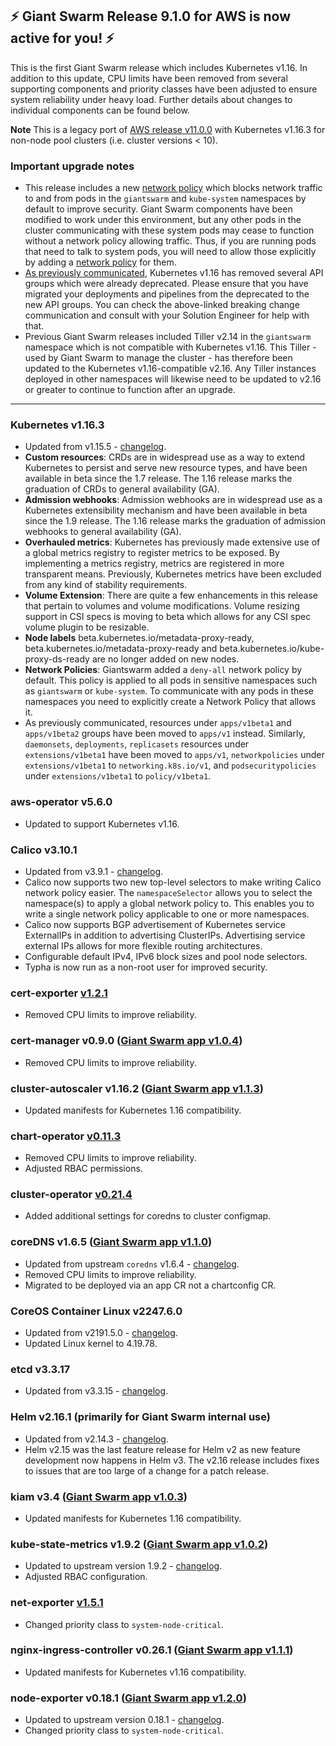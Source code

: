 ## :zap: Giant Swarm Release 9.1.0 for AWS is now active for you! :zap:

This is the first Giant Swarm release which includes Kubernetes v1.16. In addition to this update, CPU limits have been removed from several supporting components and priority classes have been adjusted to ensure system reliability under heavy load. Further details about changes to individual components can be found below.

**Note** This is a legacy port of [AWS release v11.0.0](https://github.com/giantswarm/releases/blob/master/release-notes/aws/v11.0.0.md) with Kubernetes v1.16.3 for non-node pool clusters (i.e. cluster versions < 10).

### Important upgrade notes
- This release includes a new [network policy](https://docs.giantswarm.io/guides/limiting-pod-communication-with-network-policies/#default-policies) which blocks network traffic to and from pods in the `giantswarm` and `kube-system` namespaces by default to improve security. Giant Swarm components have been modified to work under this environment, but any other pods in the cluster communicating with these system pods may cease to function without a network policy allowing traffic. Thus, if you are running pods that need to talk to system pods, you will need to allow those explicitly by adding a [network policy](https://docs.giantswarm.io/guides/limiting-pod-communication-with-network-policies/) for them.
- [As previously communicated](https://github.com/giantswarm/giantswarm/blob/master/news/2019/10/product/k8s_1.16_breaking_changes.md), Kubernetes v1.16 has removed several API groups which were already deprecated. Please ensure that you have migrated your deployments and pipelines from the deprecated to the new API groups. You can check the above-linked breaking change communication and consult with your Solution Engineer for help with that.
- Previous Giant Swarm releases included Tiller v2.14 in the `giantswarm` namespace which is not compatible with Kubernetes v1.16. This Tiller - used by Giant Swarm to manage the cluster - has therefore been updated to the Kubernetes v1.16-compatible v2.16. Any Tiller instances deployed in other namespaces will likewise need to be updated to v2.16 or greater to continue to function after an upgrade.

---

### Kubernetes v1.16.3
- Updated from v1.15.5 - [changelog](https://github.com/kubernetes/kubernetes/blob/master/CHANGELOG-1.16.md#kubernetes-v1160-release-notes).
- **Custom resources**: CRDs are in widespread use as a way to extend Kubernetes to persist and serve new resource types, and have been available in beta since the 1.7 release. The 1.16 release marks the graduation of CRDs to general availability (GA).
- **Admission webhooks**: Admission webhooks are in widespread use as a Kubernetes extensibility mechanism and have been available in beta since the 1.9 release. The 1.16 release marks the graduation of admission webhooks to general availability (GA).
- **Overhauled metrics**: Kubernetes has previously made extensive use of a global metrics registry to register metrics to be exposed. By implementing a metrics registry, metrics are registered in more transparent means. Previously, Kubernetes metrics have been excluded from any kind of stability requirements.
- **Volume Extension**: There are quite a few enhancements in this release that pertain to volumes and volume modifications. Volume resizing support in CSI specs is moving to beta which allows for any CSI spec volume plugin to be resizable.
- **Node labels** beta.kubernetes.io/metadata-proxy-ready, beta.kubernetes.io/metadata-proxy-ready and beta.kubernetes.io/kube-proxy-ds-ready are no longer added on new nodes.
- **Network Policies**: Giantswarm added a `deny-all` network policy by default. This policy is applied to all pods in sensitive namespaces such as `giantswarm` or `kube-system`. To communicate with any pods in these namespaces you need to explicitly create a Network Policy that allows it.
- As previously communicated, resources under `apps/v1beta1` and `apps/v1beta2` groups have been moved to `apps/v1` instead. Similarly, `daemonsets`, `deployments`, `replicasets` resources under `extensions/v1beta1` have been moved to `apps/v1`, `networkpolicies` under `extensions/v1beta1` to `networking.k8s.io/v1`, and `podsecuritypolicies` under `extensions/v1beta1` to `policy/v1beta1`.

### aws-operator v5.6.0
- Updated to support Kubernetes v1.16.

### Calico v3.10.1
- Updated from v3.9.1 - [changelog](https://docs.projectcalico.org/v3.10/release-notes/).
- Calico now supports two new top-level selectors to make writing Calico network policy easier. The `namespaceSelector` allows you to select the namespace(s) to apply a global network policy to. This enables you to write a single network policy applicable to one or more namespaces.
- Calico now supports BGP advertisement of Kubernetes service ExternalIPs in addition to advertising ClusterIPs. Advertising service external IPs allows for more flexible routing architectures.
- Configurable default IPv4, IPv6 block sizes and pool node selectors.
- Typha is now run as a non-root user for improved security.

### cert-exporter [v1.2.1](https://github.com/giantswarm/cert-exporter/blob/master/CHANGELOG.md#121-2019-12-24)
- Removed CPU limits to improve reliability.

### cert-manager v0.9.0 ([Giant Swarm app v1.0.4](https://github.com/giantswarm/cert-manager-app/blob/master/CHANGELOG.md#v104-2020-01-15))
- Removed CPU limits to improve reliability.

### cluster-autoscaler v1.16.2 ([Giant Swarm app v1.1.3](https://github.com/giantswarm/cluster-autoscaler-app/releases/tag/v1.1.3))
- Updated manifests for Kubernetes 1.16 compatibility.

### chart-operator [v0.11.3](https://github.com/giantswarm/chart-operator/releases/tag/v0.11.3)
- Removed CPU limits to improve reliability.
- Adjusted RBAC permissions.

### cluster-operator [v0.21.4](https://github.com/giantswarm/cluster-operator/releases/tag/v0.21.4)
- Added additional settings for coredns to cluster configmap.

### coreDNS v1.6.5 ([Giant Swarm app v1.1.0](https://github.com/giantswarm/coredns-app/blob/master/CHANGELOG.md#v110))
- Updated from upstream `coredns` v1.6.4 - [changelog](https://coredns.io/2019/11/05/coredns-1.6.5-release/).
- Removed CPU limits to improve reliability.
- Migrated to be deployed via an app CR not a chartconfig CR.

### CoreOS Container Linux v2247.6.0
- Updated from v2191.5.0 - [changelog](https://coreos.com/releases/#2247.6.0).
- Updated Linux kernel to 4.19.78.

### etcd v3.3.17
- Updated from v3.3.15 - [changelog](https://github.com/etcd-io/etcd/blob/master/CHANGELOG-3.3.md#v3317-2019-10-11).

### Helm v2.16.1 (primarily for Giant Swarm internal use)
- Updated from v2.14.3 - [changelog](https://github.com/helm/helm/releases/tag/v2.16.1).
- Helm v2.15 was the last feature release for Helm v2 as new feature development now happens in Helm v3. The v2.16 release includes fixes to issues that are too large of a change for a patch release.

### kiam v3.4 ([Giant Swarm app v1.0.3](https://github.com/giantswarm/kiam-app/releases/tag/v1.0.3))
- Updated manifests for Kubernetes 1.16 compatibility.

### kube-state-metrics v1.9.2 ([Giant Swarm app v1.0.2](https://github.com/giantswarm/kube-state-metrics-app/blob/master/CHANGELOG.md#v102))
- Updated to upstream version 1.9.2 - [changelog](https://github.com/kubernetes/kube-state-metrics/blob/master/CHANGELOG.md#v192--2020-01-13).
- Adjusted RBAC configuration.

### net-exporter [v1.5.1](https://github.com/giantswarm/net-exporter/blob/master/CHANGELOG.md#151-2020-01-08)
- Changed priority class to `system-node-critical`.

### nginx-ingress-controller v0.26.1 ([Giant Swarm app v1.1.1](https://github.com/giantswarm/nginx-ingress-controller-app/blob/master/CHANGELOG.md#v111-2020-01-04))
- Updated manifests for Kubernetes v1.16 compatibility.

### node-exporter v0.18.1 ([Giant Swarm app v1.2.0](https://github.com/giantswarm/node-exporter-app/blob/master/CHANGELOG.md#120-2020-01-08))
- Updated to upstream version 0.18.1 - [changelog](https://github.com/prometheus/node_exporter/blob/master/CHANGELOG.md#0181--2019-06-04).
- Changed priority class to `system-node-critical`.
